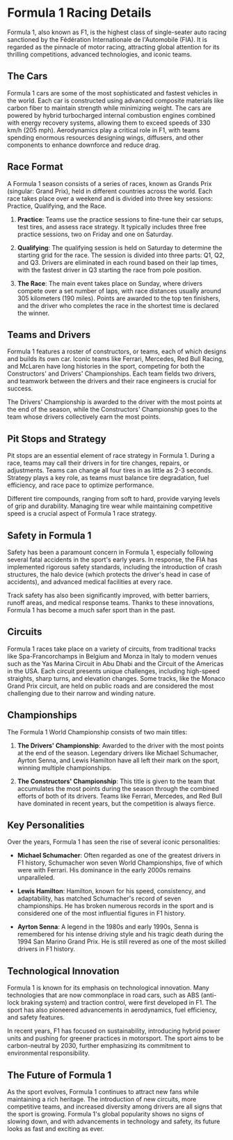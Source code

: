 
# Formula 1 Racing Details

Formula 1, also known as F1, is the highest class of single-seater auto racing sanctioned by the Fédération Internationale de l'Automobile (FIA). It is regarded as the pinnacle of motor racing, attracting global attention for its thrilling competitions, advanced technologies, and iconic teams.

## The Cars

Formula 1 cars are some of the most sophisticated and fastest vehicles in the world. Each car is constructed using advanced composite materials like carbon fiber to maintain strength while minimizing weight. The cars are powered by hybrid turbocharged internal combustion engines combined with energy recovery systems, allowing them to exceed speeds of 330 km/h (205 mph). Aerodynamics play a critical role in F1, with teams spending enormous resources designing wings, diffusers, and other components to enhance downforce and reduce drag.

## Race Format

A Formula 1 season consists of a series of races, known as Grands Prix (singular: Grand Prix), held in different countries across the world. Each race takes place over a weekend and is divided into three key sessions: Practice, Qualifying, and the Race. 

1. **Practice**: Teams use the practice sessions to fine-tune their car setups, test tires, and assess race strategy. It typically includes three free practice sessions, two on Friday and one on Saturday.

2. **Qualifying**: The qualifying session is held on Saturday to determine the starting grid for the race. The session is divided into three parts: Q1, Q2, and Q3. Drivers are eliminated in each round based on their lap times, with the fastest driver in Q3 starting the race from pole position.

3. **The Race**: The main event takes place on Sunday, where drivers compete over a set number of laps, with race distances usually around 305 kilometers (190 miles). Points are awarded to the top ten finishers, and the driver who completes the race in the shortest time is declared the winner.

## Teams and Drivers

Formula 1 features a roster of constructors, or teams, each of which designs and builds its own car. Iconic teams like Ferrari, Mercedes, Red Bull Racing, and McLaren have long histories in the sport, competing for both the Constructors' and Drivers' Championships. Each team fields two drivers, and teamwork between the drivers and their race engineers is crucial for success.

The Drivers' Championship is awarded to the driver with the most points at the end of the season, while the Constructors' Championship goes to the team whose drivers collectively earn the most points.

## Pit Stops and Strategy

Pit stops are an essential element of race strategy in Formula 1. During a race, teams may call their drivers in for tire changes, repairs, or adjustments. Teams can change all four tires in as little as 2-3 seconds. Strategy plays a key role, as teams must balance tire degradation, fuel efficiency, and race pace to optimize performance.

Different tire compounds, ranging from soft to hard, provide varying levels of grip and durability. Managing tire wear while maintaining competitive speed is a crucial aspect of Formula 1 race strategy.

## Safety in Formula 1

Safety has been a paramount concern in Formula 1, especially following several fatal accidents in the sport's early years. In response, the FIA has implemented rigorous safety standards, including the introduction of crash structures, the halo device (which protects the driver's head in case of accidents), and advanced medical facilities at every race.

Track safety has also been significantly improved, with better barriers, runoff areas, and medical response teams. Thanks to these innovations, Formula 1 has become a much safer sport than in the past.

## Circuits

Formula 1 races take place on a variety of circuits, from traditional tracks like Spa-Francorchamps in Belgium and Monza in Italy to modern venues such as the Yas Marina Circuit in Abu Dhabi and the Circuit of the Americas in the USA. Each circuit presents unique challenges, including high-speed straights, sharp turns, and elevation changes. Some tracks, like the Monaco Grand Prix circuit, are held on public roads and are considered the most challenging due to their narrow and winding nature.

## Championships

The Formula 1 World Championship consists of two main titles:

1. **The Drivers' Championship**: Awarded to the driver with the most points at the end of the season. Legendary drivers like Michael Schumacher, Ayrton Senna, and Lewis Hamilton have all left their mark on the sport, winning multiple championships.

2. **The Constructors' Championship**: This title is given to the team that accumulates the most points during the season through the combined efforts of both of its drivers. Teams like Ferrari, Mercedes, and Red Bull have dominated in recent years, but the competition is always fierce.

## Key Personalities

Over the years, Formula 1 has seen the rise of several iconic personalities:

- **Michael Schumacher**: Often regarded as one of the greatest drivers in F1 history, Schumacher won seven World Championships, five of which were with Ferrari. His dominance in the early 2000s remains unparalleled.
  
- **Lewis Hamilton**: Hamilton, known for his speed, consistency, and adaptability, has matched Schumacher's record of seven championships. He has broken numerous records in the sport and is considered one of the most influential figures in F1 history.

- **Ayrton Senna**: A legend in the 1980s and early 1990s, Senna is remembered for his intense driving style and his tragic death during the 1994 San Marino Grand Prix. He is still revered as one of the most skilled drivers in F1 history.

## Technological Innovation

Formula 1 is known for its emphasis on technological innovation. Many technologies that are now commonplace in road cars, such as ABS (anti-lock braking system) and traction control, were first developed in F1. The sport has also pioneered advancements in aerodynamics, fuel efficiency, and safety features.

In recent years, F1 has focused on sustainability, introducing hybrid power units and pushing for greener practices in motorsport. The sport aims to be carbon-neutral by 2030, further emphasizing its commitment to environmental responsibility.

## The Future of Formula 1

As the sport evolves, Formula 1 continues to attract new fans while maintaining a rich heritage. The introduction of new circuits, more competitive teams, and increased diversity among drivers are all signs that the sport is growing. Formula 1's global popularity shows no signs of slowing down, and with advancements in technology and safety, its future looks as fast and exciting as ever.
